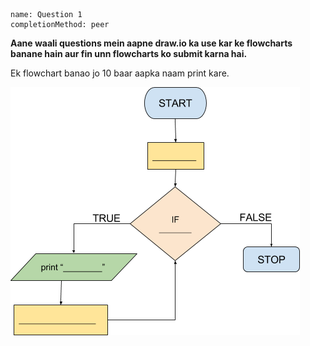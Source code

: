 ```ngMeta
name: Question 1
completionMethod: peer
```

**Aane waali questions mein aapne draw.io ka use kar ke flowcharts banane hain aur fin unn flowcharts ko submit karna hai.**

Ek flowchart banao jo 10 baar aapka naam print kare.

![empty flowchart](assets/question_images/11.1-image1.png)